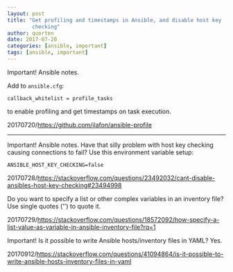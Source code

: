 ```yaml
---
layout: post
title: "Get profiling and timestamps in Ansible, and disable host key
        checking"
author: quorten
date: 2017-07-20
categories: [ansible, important]
tags: [ansible, important]
---
```


Important!  Ansible notes.

Add to `ansible.cfg`:

    callback_whitelist = profile_tasks

to enable profiling and get timestamps on task execution.

20170720/https://github.com/jlafon/ansible-profile

----------

Important!  Ansible notes.  Have that silly problem with host key
checking causing connections to fail?  Use this environment variable
setup:

    ANSIBLE_HOST_KEY_CHECKING=false

20170728/https://stackoverflow.com/questions/23492032/cant-disable-ansibles-host-key-checking#23494998

Do you want to specify a list or other complex variables in an
inventory file?  Use single quotes ('') to quote it.

20170729/https://stackoverflow.com/questions/18572092/how-specify-a-list-value-as-variable-in-ansible-inventory-file?rq=1

Important!  Is it possible to write Ansible hosts/inventory files in
YAML?  Yes.

20170912/https://stackoverflow.com/questions/41094864/is-it-possible-to-write-ansible-hosts-inventory-files-in-yaml
